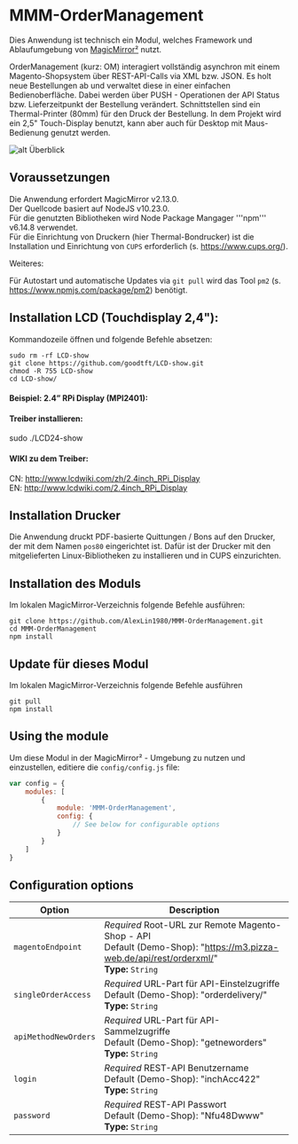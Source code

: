 # MMM-OrderManagement

Dies Anwendung ist technisch ein Modul, welches Framework und Ablaufumgebung
von [MagicMirror²](https://github.com/MichMich/MagicMirror/) nutzt.

OrderManagement (kurz: OM) interagiert vollständig asynchron mit einem Magento-Shopsystem über
REST-API-Calls via XML bzw. JSON. Es holt neue Bestellungen ab und verwaltet diese
in einer einfachen Bedienoberfläche. 
Dabei werden über PUSH - Operationen der API Status bzw. Lieferzeitpunkt der Bestellung
verändert. 
Schnittstellen sind ein Thermal-Printer (80mm) für den Druck der Bestellung.
In dem Projekt wird ein 2,5" Touch-Display benutzt, kann aber auch für Desktop mit Maus-Bedienung
genutzt werden.

![alt Überblick](https://github.com/AlexLin1980/MMM-OrderManagement/tree/main/img/Software.png)

## Voraussetzungen
Die Anwendung erfordert MagicMirror v2.13.0.<br>
Der Quellcode basiert auf NodeJS v10.23.0.<br>
Für die genutzten Bibliotheken wird Node Package Mangager '''npm''' v6.14.8 verwendet.<br>
Für die Einrichtung von Druckern (hier Thermal-Bondrucker) ist die Installation und Einrichtung
von ```CUPS``` erforderlich (s. https://www.cups.org/).


Weiteres:

Für Autostart und automatische Updates via 
```git pull```
wird das Tool 
```pm2``` (s. https://www.npmjs.com/package/pm2) benötigt.
     

## Installation LCD (Touchdisplay 2,4"):

Kommandozeile öffnen und folgende Befehle absetzen:

```sudo rm -rf LCD-show```<br>
```git clone https://github.com/goodtft/LCD-show.git```<br>
```chmod -R 755 LCD-show```<br>
```cd LCD-show/```<br>

#### Beispiel:  2.4” RPi Display (MPI2401):
#### Treiber installieren:
sudo ./LCD24-show
#### WIKI zu dem Treiber:
CN: http://www.lcdwiki.com/zh/2.4inch_RPi_Display  <br>
EN: http://www.lcdwiki.com/2.4inch_RPi_Display

## Installation Drucker

Die Anwendung druckt PDF-basierte Quittungen / Bons auf den Drucker, der mit dem Namen 
```pos80``` eingerichtet ist. 
Dafür ist der Drucker mit den mitgelieferten Linux-Bibliotheken zu installieren
und in CUPS einzurichten.


## Installation des Moduls
Im lokalen MagicMirror-Verzeichnis folgende Befehle ausführen:

```
git clone https://github.com/AlexLin1980/MMM-OrderManagement.git
cd MMM-OrderManagement
npm install
```

## Update für dieses Modul
Im lokalen MagicMirror-Verzeichnis folgende Befehle ausführen
```
git pull
npm install
```
## Using the module

Um diese Modul in der MagicMirror² - Umgebung zu nutzen und einzustellen, editiere die `config/config.js` file:
```js
var config = {
    modules: [
        {
            module: 'MMM-OrderManagement',
            config: {
                // See below for configurable options
            }
        }
    ]
}
```

## Configuration options

| Option           | Description
|----------------- |-----------
| `magentoEndpoint`                  | *Required* Root-URL zur Remote Magento-Shop - API <br>Default (Demo-Shop): "https://m3.pizza-web.de/api/rest/orderxml/" <br>**Type:** `String`
| `singleOrderAccess`        | *Required* URL-Part für API-Einstelzugriffe <br>Default (Demo-Shop): "orderdelivery/"<br>**Type:** `String`
| `apiMethodNewOrders`                | *Required* URL-Part für API-Sammelzugriffe <br>Default (Demo-Shop): "getneworders"<br>**Type:** `String`
| `login`                | *Required* REST-API Benutzername <br>Default (Demo-Shop): "inchAcc422"<br>**Type:** `String`
| `password`                | *Required* REST-API Passwort <br>Default (Demo-Shop): "Nfu48Dwww"<br>**Type:** `String`
